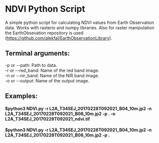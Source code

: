 # NDVI Python Script

A simple python script for calculating NDVI values from Earth Observation data. Works with rasterio and numpy libraries. Also for raster manipulation the EarthObsevation repository is used (https://github.com/alekfal/EarthObservationLibrary).

## Terminal arguments:

-p or --path: Path to data.\
-r or --red_band: Name of the red band image.\
-n or --nir_band: Name of the NIR band image.\
-o or --output: Name of the output image.

## Examples:

#### $python3 NDVI.py -r L2A_T34SEJ_20170228T092021_B04_10m.jp2 -n L2A_T34SEJ_20170228T092021_B08_10m.jp2 -p . -o L2A_T34SEJ_20170228T092021_ndvi.tif

#### $python3 NDVI.py -r L2A_T34SEJ_20170228T092021_B04_10m.jp2 -n L2A_T34SEJ_20170228T092021_B08_10m.jp2 -p .
